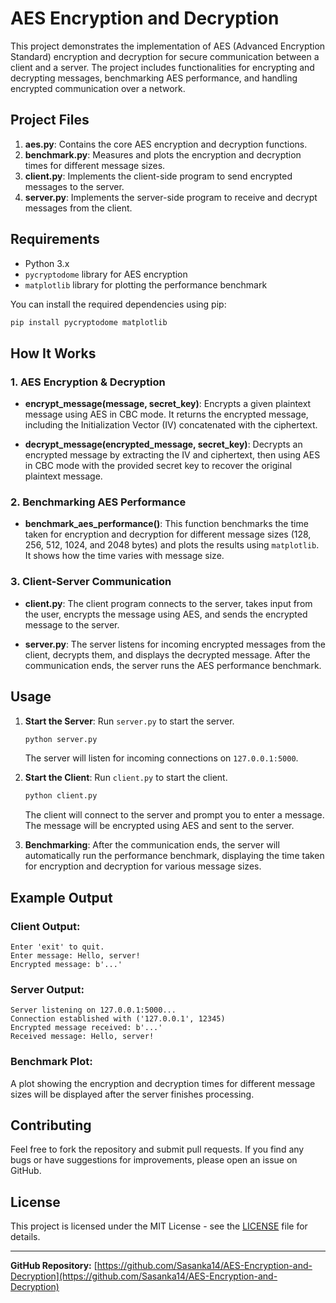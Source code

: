 # AES Encryption and Decryption

This project demonstrates the implementation of AES (Advanced Encryption Standard) encryption and decryption for secure communication between a client and a server. The project includes functionalities for encrypting and decrypting messages, benchmarking AES performance, and handling encrypted communication over a network.

## Project Files

1. **aes.py**: Contains the core AES encryption and decryption functions.
2. **benchmark.py**: Measures and plots the encryption and decryption times for different message sizes.
3. **client.py**: Implements the client-side program to send encrypted messages to the server.
4. **server.py**: Implements the server-side program to receive and decrypt messages from the client.

## Requirements

- Python 3.x
- `pycryptodome` library for AES encryption
- `matplotlib` library for plotting the performance benchmark

You can install the required dependencies using pip:

```bash
pip install pycryptodome matplotlib
```

## How It Works

### 1. **AES Encryption & Decryption**

- **encrypt_message(message, secret_key)**: Encrypts a given plaintext message using AES in CBC mode. It returns the encrypted message, including the Initialization Vector (IV) concatenated with the ciphertext.
  
- **decrypt_message(encrypted_message, secret_key)**: Decrypts an encrypted message by extracting the IV and ciphertext, then using AES in CBC mode with the provided secret key to recover the original plaintext message.

### 2. **Benchmarking AES Performance**

- **benchmark_aes_performance()**: This function benchmarks the time taken for encryption and decryption for different message sizes (128, 256, 512, 1024, and 2048 bytes) and plots the results using `matplotlib`. It shows how the time varies with message size.

### 3. **Client-Server Communication**

- **client.py**: The client program connects to the server, takes input from the user, encrypts the message using AES, and sends the encrypted message to the server.
  
- **server.py**: The server listens for incoming encrypted messages from the client, decrypts them, and displays the decrypted message. After the communication ends, the server runs the AES performance benchmark.

## Usage

1. **Start the Server**: Run `server.py` to start the server.
   ```bash
   python server.py
   ```
   The server will listen for incoming connections on `127.0.0.1:5000`.

2. **Start the Client**: Run `client.py` to start the client.
   ```bash
   python client.py
   ```
   The client will connect to the server and prompt you to enter a message. The message will be encrypted using AES and sent to the server.

3. **Benchmarking**: After the communication ends, the server will automatically run the performance benchmark, displaying the time taken for encryption and decryption for various message sizes.

## Example Output

### Client Output:
```
Enter 'exit' to quit.
Enter message: Hello, server!
Encrypted message: b'...'
```

### Server Output:
```
Server listening on 127.0.0.1:5000...
Connection established with ('127.0.0.1', 12345)
Encrypted message received: b'...'
Received message: Hello, server!
```

### Benchmark Plot:
A plot showing the encryption and decryption times for different message sizes will be displayed after the server finishes processing.

## Contributing

Feel free to fork the repository and submit pull requests. If you find any bugs or have suggestions for improvements, please open an issue on GitHub.

## License

This project is licensed under the MIT License - see the [LICENSE](LICENSE) file for details.

---

**GitHub Repository:** [https://github.com/Sasanka14/AES-Encryption-and-Decryption](https://github.com/Sasanka14/AES-Encryption-and-Decryption)
